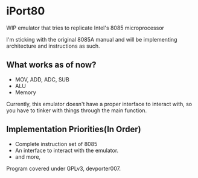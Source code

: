 # iPort80
WIP emulator that tries to replicate Intel's 8085 microprocessor

I'm sticking with the original 8085A manual and will be implementing architecture and instructions as such.


## What works as of now?
* MOV, ADD, ADC, SUB
* ALU
* Memory

Currently, this emulator doesn't have a proper interface to interact with, so you have to tinker with things through the main function.

## Implementation Priorities(In Order)
* Complete instruction set of 8085
* An interface to interact with the emulator.
* and more,


Program covered under GPLv3, devporter007.